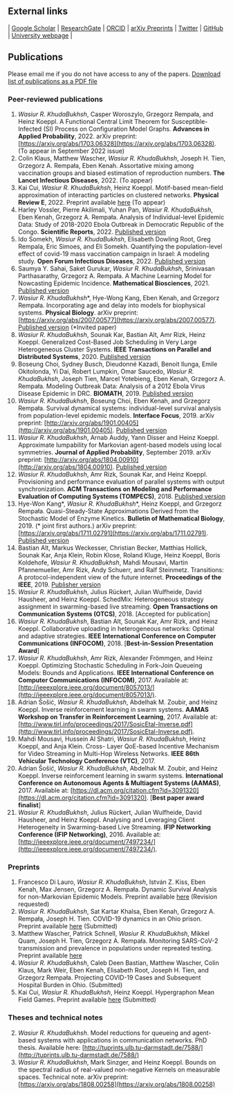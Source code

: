 ## External links
| [Google Scholar](https://scholar.google.de/citations?user=omkLnoEAAAAJ&hl=en) | [ResearchGate](https://www.researchgate.net/profile/Wasiur_R_Khudabukhsh) | [ORCID](https://orcid.org/0000-0003-1803-0470) | [arXiv Preprints](https://arxiv.org/search/?searchtype=author&query=KhudaBukhsh%2C+W+R) | [Twitter](https://twitter.com/w_khudabukhsh) | [GitHub](https://github.com/wasiur) | [University webpage](https://www.nottingham.ac.uk/mathematics/people/wasiur.khudabukhsh) |

## Publications

Please email me if you do not have access to any of the papers. [Download list of publications as a PDF file](https://www.wasiur.xyz/CV/ListOfPublications.pdf)

### Peer-reviewed publications
1.  _Wasiur R. KhudaBukhsh_, Casper Woroszylo, Grzegorz Rempała, and Heinz Koeppl. A Functional Central Limit Theorem for Susceptible-Infected (SI) Process on Configuration Model Graphs. **Advances in Applied Probability**, 2022. arXiv preprint: [https://arxiv.org/abs/1703.06328](https://arxiv.org/abs/1703.06328). (To appear in September 2022 issue)
2.  Colin Klaus, Matthew Wascher, _Wasiur R. KhudaBukhsh_, Joseph H. Tien, Grzegorz A. Rempała, Eben Kenah. Assortative mixing among vaccination groups and biased estimation of reproduction numbers. **The Lancet Infectious Diseases**, 2022. (To appear)
3.  Kai Cui, _Wasiur R. KhudaBukhsh_, Heinz Koeppl. Motif-based mean-field approximation of interacting particles on clustered networks. **Physical Review E**, 2022. Preprint available [here](https://arxiv.org/abs/2201.04999) (To appear)
4.  Harley Vossler, Pierre Akilimali, Yuhan Pan, _Wasiur R. KhudaBukhsh_, Eben Kenah, Grzegorz A. Rempała. Analysis of  Individual-level Epidemic Data: Study of 2018-2020 Ebola Outbreak in Democratic Republic of the Congo. **Scientific Reports**, 2022. [Published version](https://doi.org/10.1038/s41598-022-09564-4)
5.  Ido Somekh, _Wasiur R. KhudaBukhsh_,  Elisabeth Dowling Root, Greg Rempala, Eric Simoes, and Eli Somekh. Quantifying the population-level effect of covid-19 mass vaccination campaign in Israel: A modeling study. **Open Forum Infectious Diseases**, 2022. [Published version](https://doi.org/10.1093/ofid/ofac087)
6. Saumya Y. Sahai, Saket Gurukar, _Wasiur R. KhudaBukhsh_, Srinivasan Parthasarathy, Grzegorz A. Rempała. A Machine Learning Model for Nowcasting Epidemic Incidence. **Mathematical Biosciences**, 2021. [Published version](https://doi.org/10.1016/j.mbs.2021.108677)
7.  _Wasiur R. KhudaBukhsh_\*, Hye-Wong Kang, Eben Kenah, and Grzegorz Rempała. Incorporating age and delay into models for biophysical systems. **Physical Biology**. arXiv preprint: [https://arxiv.org/abs/2007.00577](https://arxiv.org/abs/2007.00577). [Published version](https://iopscience.iop.org/article/10.1088/1478-3975/abc2ab/meta) (\*Invited paper)
8.  _Wasiur R. KhudaBukhsh_, Sounak Kar, Bastian Alt, Amr Rizk, Heinz Koeppl. Generalized Cost-Based Job Scheduling in Very Large Heterogeneous Cluster Systems. **IEEE Transactions on Parallel and Distributed Systems**, 2020. [Published version](https://ieeexplore.ieee.org/abstract/document/9099971)
9.  Boseung Choi, Sydney Busch, Dieudonné Kazadi, Benoit Ilunga, Emile Okitolonda, Yi Dai, Robert Lumpkin, Omar Saucedo, _Wasiur R. KhudaBukhsh_, Joseph Tien, Marcel Yotebieng, Eben Kenah, Grzegorz A. Rempała. Modeling Outbreak Data: Analysis of a 2012 Ebola Virus Disease Epidemic in DRC. **BIOMATH**, 2019. [Published version](http://dx.doi.org/10.11145/j.biomath.2019.10.037) 
10. _Wasiur R. KhudaBukhsh_, Boseung Choi, Eben Kenah, and Grzegorz Rempała. Survival dynamical systems: individual-level survival analysis from population-level epidemic models. **Interface Focus**, 2019. arXiv preprint: [http://arxiv.org/abs/1901.00405](http://arxiv.org/abs/1901.00405). [Published version](https://doi.org/10.1098/rsfs.2019.0048)
11. _Wasiur R. KhudaBukhsh_, Arnab Auddy, Yann Disser and Heinz Koeppl. Approximate lumpability for Markovian agent-based models using local symmetries. **Journal of Applied Probability**, September 2019. arXiv preprint: [http://arxiv.org/abs/1804.00910](http://arxiv.org/abs/1804.00910). [Published version](https://www.cambridge.org/core/journals/journal-of-applied-probability/article/approximate-lumpability-for-markovian-agentbased-models-using-local-symmetries/A4B603163980ECC39DAC52A2477D6412/share/2659997b475846967fe7a6536eaa9107676e1c3f)
12. _Wasiur R. KhudaBukhsh_, Amr Rizk, Sounak Kar, and Heinz Koeppl. Provisioning and performance evaluation of parallel systems with output synchronization. **ACM Transactions on Modeling and Performance Evaluation of Computing Systems (TOMPECS)**, 2018. [Published version](https://dl.acm.org/citation.cfm?id=3300142)
13. Hye-Won Kang\*, _Wasiur R. KhudaBukhsh_\*, Heinz Koeppl, and Grzegorz Rempała. Quasi-Steady-State Approximations Derived from the Stochastic Model of Enzyme Kinetics. **Bulletin of Mathematical Biology**, 2019. (* joint first authors.) arXiv preprint: [https://arxiv.org/abs/1711.02791](https://arxiv.org/abs/1711.02791). [Published version](http://em.rdcu.be/wf/click?upn=lMZy1lernSJ7apc5DgYM8S1vl37BknvB5d7EcOcm0ts-3D_udonmGlUWp3eQk6tIDTz2XK4Gf91dVKTWYA6ly5sYPZHk2-2BMGHZmIKbN0sjctZE-2Bfkced0CjkflVFIPys8cmv0PhEVWo1n6HVlvYjD0fFmudByT9ZxYv41V4bv1G3HzhLq3cQw1CXesYRBUgIBeST9tB5cnIWWtPqWp9i-2FPyKYs3mlrNKx-2F5O13oHiElXkwjtXldVER4aNoyaDprnDOX1x9fGwIdmMuJGsIia1VqfDCVpuomo0Ty3tXC4oHKUJLlMAWYLFbvJ8QXM7cwO-2FcJx6tYPnTFqvNw89WEknhVSps-3D)
14. Bastian Alt, Markus Weckesser, Christian Becker, Matthias Hollick, Sounak Kar, Anja Klein, Robin Klose, Roland Kluge, Heinz Koeppl, Boris Koldehofe, _Wasiur R. KhudaBukhsh_, Mahdi Mousavi, Martin Pfannemueller, Amr Rizk, Andy Schuerr, and Ralf Steinmetz. Transitions: A protocol-independent view of the future internet. **Proceedings of the IEEE**, 2019. [Publisher version](https://ieeexplore.ieee.org/document/8651367)
15. _Wasiur R. KhudaBukhsh_, Julius Rückert, Julian Wulfheide, David Hausheer, and Heinz Koeppl. SchedMix: Heterogeneous strategy assignment in swarming-based live streaming. **Open Transactions on Communication Systems (OTCS)**, 2018. [Accepted for publication]
16. _Wasiur R. KhudaBukhsh_, Bastian Alt, Sounak Kar, Amr Rizk, and Heinz Koeppl. Collaborative uploading in heterogeneous networks: Optimal and adaptive strategies. **IEEE International Conference on Computer Communications (INFOCOM)**, 2018.
[**Best-in-Session Presentation Award**]
13. _Wasiur R. KhudaBukhsh_, Amr Rizk, Alexander Frömmgen, and Heinz Koeppl. Optimizing Stochastic Scheduling in Fork-Join Queueing Models: Bounds and Applications. **IEEE International Conference on Computer Communications (INFOCOM)**, 2017. Available at: [http://ieeexplore.ieee.org/document/8057013/](http://ieeexplore.ieee.org/document/8057013/).
14. Adrian Šošić, _Wasiur R. KhudaBukhsh_, Abdelhak M. Zoubir, and Heinz Koeppl. Inverse reinforcement learning in swarm systems. **AAMAS Workshop on Transfer in Reinforcement Learning**, 2017. Available at: [http://www.tirl.info/proceedings/2017/SosicEtal-Inverse.pdf](http://www.tirl.info/proceedings/2017/SosicEtal-Inverse.pdf).
15. Mahdi Mousavi, Hussein Al Shatri, _Wasiur R. KhudaBukhsh_, Heinz Koeppl, and Anja Klein. Cross- Layer QoE-based Incentive Mechanism for Video Streaming in Multi-Hop Wireless Networks. **IEEE 86th Vehicular Technology Conference (VTC)**, 2017.
16. Adrian Šošić, _Wasiur R. KhudaBukhsh_, Abdelhak M. Zoubir, and Heinz Koeppl. Inverse reinforcement learning in swarm systems. **International Conference on Autonomous Agents & Multiagent Systems (AAMAS)**, 2017. Available at: [https://dl.acm.org/citation.cfm?id=3091320](https://dl.acm.org/citation.cfm?id=3091320). 
[**Best paper award finalist**]
17. _Wasiur R. KhudaBukhsh_, Julius Rückert, Julian Wulfheide, David Hausheer, and Heinz Koeppl. Analysing and Leveraging Client Heterogeneity in Swarming-based Live Streaming. **IFIP Networking Conference (IFIP Networking)**, 2016. Available at: [http://ieeexplore.ieee.org/document/7497234/](http://ieeexplore.ieee.org/document/7497234/).


### Preprints
1. Francesco Di Lauro, _Wasiur R. KhudaBukhsh_, István Z. Kiss, Eben Kenah, Max Jensen, Grzegorz A. Rempała. Dynamic Survival Analysis for non-Markovian Epidemic Models. Preprint available [here](https://arxiv.org/abs/2202.09948) (Revision requested)
2. _Wasiur R. KhudaBukhsh_, Sat Kartar Khalsa, Eben Kenah, Grzegorz A. Rempała, Joseph H. Tien. COVID-19 dynamics in an Ohio prison. Preprint available [here](https://www.medrxiv.org/content/10.1101/2021.01.14.21249782v1) (Submitted)
3. Matthew Wascher, Patrick Schnell, _Wasiur R. KhudaBukhsh_, Mikkel Quam, Joseph H. Tien, Grzegorz A. Rempała. Monitoring SARS-CoV-2 transmission and prevalence in populations under repreated testing. Preprint available [here](https://www.medrxiv.org/content/10.1101/2021.06.22.21259342v1)
4. _Wasiur R. KhudaBukhsh_, Caleb Deen Bastian, Matthew Wascher, Colin Klaus, Mark Weir, Eben Kenah, Elisabeth Root, Joseph H. Tien, and Grzegorz Rempała. Projecting COVID-19 Cases and Subsequent Hospital Burden in Ohio. (Submitted)
5. Kai Cui, _Wasiur R. KhudaBukhsh_, Heinz Koeppl. Hypergraphon Mean Field Games. Preprint available [here](https://arxiv.org/abs/2203.16223) (Submitted)


### Theses and technical notes
2. _Wasiur R. KhudaBukhsh_. Model reductions for queueing and agent-based systems with applications in communication networks. PhD thesis. Available here: [http://tuprints.ulb.tu-darmstadt.de/7588/](http://tuprints.ulb.tu-darmstadt.de/7588/)
1. _Wasiur R. KhudaBukhsh_, Mark Sinzger, and Heinz Koeppl. Bounds on the spectral radius of real-valued non-negative Kernels on measurable spaces. Technical note. arXiv preprint: [https://arxiv.org/abs/1808.00258](https://arxiv.org/abs/1808.00258)
